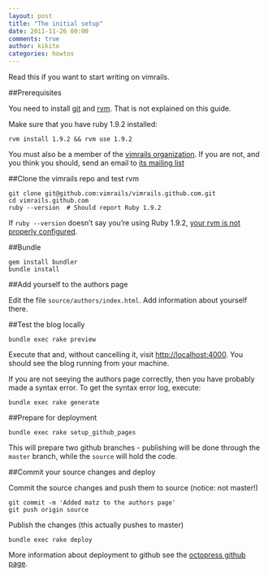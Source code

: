```yaml
---
layout: post
title: "The initial setup"
date: 2011-11-26 00:00
comments: true
author: kikito
categories: howtos
---
```


Read this if you want to start writing on vimrails.

<!--more-->


##Prerequisites

You need to install [git](http://git-scm.com/) and [rvm](http://beginrescueend.com/). That is not explained on this guide.

Make sure that you have ruby 1.9.2 installed:

```
rvm install 1.9.2 && rvm use 1.9.2
```

You must also be a member of the [vimrails organization](https://github.com/organizations/vimrails). If you are not, and you think you should, send an email to [its mailing list](mailto://vimrails-es@googlegroups.com)


##Clone the vimrails repo and test rvm

```
git clone git@github.com:vimrails/vimrails.github.com.git
cd vimrails.github.com
ruby --version  # Should report Ruby 1.9.2
```

If `ruby --version` doesn’t say you’re using Ruby 1.9.2, [your rvm is not properly configured](http://octopress.org/docs/setup/rvm/).


##Bundle

```
gem install bundler
bundle install
```

##Add yourself to the authors page

Edit the file `source/authors/index.html`. Add information about yourself there.


##Test the blog locally

```
bundle exec rake preview
```
Execute that and, without cancelling it, visit [http://localhost:4000](http://localhost:4000). You should see the blog running from your machine.

If you are not seeying the authors page correctly, then you have probably made a syntax error. To get the syntax error log, execute:

```
bundle exec rake generate
```

##Prepare for deployment

```
bundle exec rake setup_github_pages
```

This will prepare two github branches - publishing will be done through the `master` branch, while the `source` will hold the code.

##Commit your source changes and deploy

Commit the source changes and push them to source (notice: not master!)

```
git commit -m 'Added matz to the authors page'
git push origin source
```

Publish the changes (this actually pushes to master)

```
bundle exec rake deploy
```

More information about deployment to github see the [octopress github page](http://octopress.org/docs/deploying/github/).
